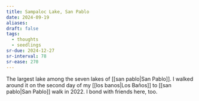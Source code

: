 ```yaml
---
title: Sampaloc Lake, San Pablo
date: 2024-09-19
aliases: 
draft: false
tags:
  - thoughts
  - seedlings
sr-due: 2024-12-27
sr-interval: 78
sr-ease: 270
---
```

The largest lake among the seven lakes of [[san pablo|San Pablo]]. I walked around it on the second day of my [[los banos|Los Baños]] to [[san pablo|San Pablo]] walk in 2022. I bond with friends here, too.